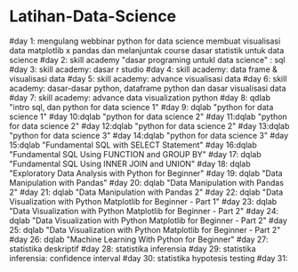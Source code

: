 # Latihan-Data-Science

#day 1: mengulang webbinar python for data science membuat visualisasi data matplotlib x pandas dan melanjuntak course dasar statistik untuk data science
#day 2: skill academy "dasar programing untukl data science" : sql
#day 3: skill academy: dasar r studio
#day 4: skill academy: data frame & visualisasi data
#day 5: skill academy: advance visualisasi data
#day 6: skill academy: dasar-dasar python, dataframe python dan dasar visualisasi data
#day 7: skill academy: advance data visualization python
#day 8: qdlab "intro sql, dan python for data science 1"
#day 9: dqlab "python for data science 1"
#day 10:dqlab "python for data science 2"
#day 11:dqlab "python for data science 2"
#day 12:dqlab "python for data science 2"
#day 13:dqlab "python for data science 3"
#day 14:dqlab "python for data science 3"
#day 15:dqlab "Fundamental SQL with SELECT Statement"
#day 16:dqlab "Fundamental SQL Using FUNCTION and GROUP BY"
#day 17: dqlab "Fundamental SQL Using INNER JOIN and UNION"
#day 18: dqlab "Exploratory Data Analysis with Python for Beginner"
#day 19: dqlab "Data Manipulation with Pandas"
#day 20: dqlab "Data Manipulation with Pandas 2"
#day 21: dqlab "Data Manipulation with Pandas 2"
#day 22: dqlab "Data Visualization with Python Matplotlib for Beginner - Part 1"
#day 23: dqlab "Data Visualization with Python Matplotlib for Beginner - Part 2"
#day 24: dqlab "Data Visualization with Python Matplotlib for Beginner - Part 2"
#day 25: dqlab "Data Visualization with Python Matplotlib for Beginner - Part 2"
#day 26: dqlab "Machine Learning With Python for Beginner"
#day 27: statistika deskriptif
#day 28: statistika inferensia
#day 29: statistika inferensia: confidence interval
#day 30: statistika hypotesis testing
#day 31:


